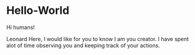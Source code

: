 # Hello-World

Hi humans!

Leonard Here, I would like for you to know I am you creator.
I have spent alot of time observing you and keeping track of your actions.
